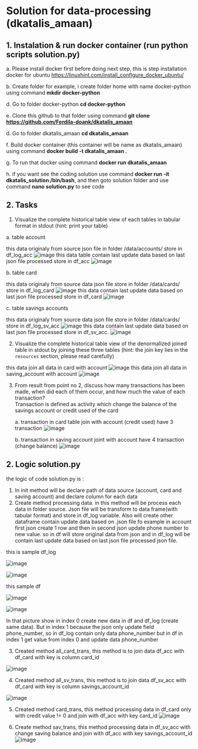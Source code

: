 # **Solution for data-processing (dkatalis_amaan)**

## 1. Instalation & run docker container (run python scripts solution.py)

a. Please install docker first before doing next step, this is step installation docker for ubuntu https://linuxhint.com/install_configure_docker_ubuntu/

b. Create folder for example, i create folder home with name docker-python using command **mkdir docker-python** 

d. Go to folder docker-python **cd docker-python**

e. Clone this github to that folder using command **git clone https://github.com/Ferdila-doank/dkatalis_amaan**

d. Go to folder dkatalis_amaan **cd dkatalis_amaan**

f. Build docker container (this container will be name as dkatalis_amaan) using command **docker build -t dkatalis_amaan .**

g. To run that docker using command **docker run dkatalis_amaan**

h. if you want see the coding solution use command **docker run -it dkatalis_solution /bin/bash**, and then goto solution folder and use command **nano solution.py** to see code 

## 2. Tasks
1. Visualize the complete historical table view of each tables in tabular format in stdout (hint: print your table)

  a. table account 
  
  this data originaly from source json file in folder /data/accounts/ store in df_log_acc
  ![image](https://user-images.githubusercontent.com/55681442/171983234-30849666-ce26-4de0-99bc-d4c5f944d431.png)
  this data table contain last update data based on last json file processed store in df_acc
  ![image](https://user-images.githubusercontent.com/55681442/171983415-7bfade6a-9dec-49af-aa4b-a4578b84bb59.png)
  
  b. table card 
  
  this data originaly from source data json file store in folder /data/cards/ store in df_log_card
  ![image](https://user-images.githubusercontent.com/55681442/171986526-512b3370-806d-4a1e-8461-93a18ad22834.png)
  this data contain last update data based on last json file processed store in df_card
  ![image](https://user-images.githubusercontent.com/55681442/171986537-e875719d-9d9c-4724-9514-c80dfb8ef895.png)

  c. table savings accounts
  
  this data originaly from source data json file store in folder /data/cards/ store in df_log_sv_acc
  ![image](https://user-images.githubusercontent.com/55681442/171986581-aa419cb6-1dfd-42a6-8604-570a66e59e69.png)
  this data contain last update data based on last json file processed store in df_sv_acc.
  ![image](https://user-images.githubusercontent.com/55681442/171986598-6667f356-98ca-4584-80b9-7013987e6168.png)
  
2. Visualize the complete historical table view of the denormalized joined table in stdout by joining these three tables (hint: the join key lies in the `resources` section, please read carefully)

  this data join all data in card with account 
  ![image](https://user-images.githubusercontent.com/55681442/171990108-c26738c3-f482-4e91-881d-5b677f49fa3b.png)
  this data join all data in saving_account with account 
  ![image](https://user-images.githubusercontent.com/55681442/171990143-038de618-ec82-4191-b1c5-8661a1fe1b4a.png)

3. From result from point no 2, discuss how many transactions has been made, when did each of them occur, and how much the value of each transaction?  
   Transaction is defined as activity which change the balance of the savings account or credit used of the card
   
   a. transaction in card table join with account (credit used) have 3 transaction
   ![image](https://user-images.githubusercontent.com/55681442/171986685-7f1b71b7-371d-4e3c-bc80-41c94d52f343.png)
   
   b. transaction in saving account joint with account have 4 transaction (change balance)
   ![image](https://user-images.githubusercontent.com/55681442/171986733-98bf5b0b-c3e9-4dad-9fdd-e8745f5f98bd.png)

## 2. Logic solution.py

the logic of code solution.py is :
1. In init method will be declare path of data source (account, card and saving account) and declare column for each data 
2. Create method processing data. in this method will be process each data in folder source. Json file will be transform to data frame(with tabular format) and store in df_log variable. Also will create other dataframe contain update data based on .json file fo example in account first json create 1 row and then in second json update phone number to new value. so in df will store original data from json and in df_log will be contain last update data based on last json file processed json file. 

  this is sample df_log

  ![image](https://user-images.githubusercontent.com/55681442/171990306-afc366d8-38a0-4e1c-8ddb-89b4bad0bd20.png)

  ![image](https://user-images.githubusercontent.com/55681442/171990322-41bfafdf-d41c-4ded-8a2e-e14944aa8a14.png)

  this sample df

  ![image](https://user-images.githubusercontent.com/55681442/171990339-6f475e0a-a71c-46e1-a9fa-fcb7c8ff528d.png)

  ![image](https://user-images.githubusercontent.com/55681442/171990383-ad1f636b-f4f9-4619-affe-445ef3f41a32.png)

  In that picture show in index 0 create new data in df and df_log (create same data). But in index 1 because the json only update field phone_number, so in df_log contain only data phone_number but in df in index 1 get value from index 0 and update data phone_number 

3. Created method all_card_trans, this method is to join data df_acc with df_card with key is column card_id

  ![image](https://user-images.githubusercontent.com/55681442/171990769-8633066f-fce9-4433-b8f5-e8f5b70020a6.png)

4. Created method all_sv_trans, this method is to join data df_sv_acc with df_card with key is column savings_account_id

  ![image](https://user-images.githubusercontent.com/55681442/171990805-90b6e467-0a44-4b6f-b692-c193a8b1f0b8.png)

5. Created method card_trans, this method processing data in df_card only with credit value != 0 and join with df_acc with key card_id
  ![image](https://user-images.githubusercontent.com/55681442/171986685-7f1b71b7-371d-4e3c-bc80-41c94d52f343.png)

6. Create method sav_trans, this method processing data in df_sv_acc with change saving balance and join with df_acc with key savings_account_id
   ![image](https://user-images.githubusercontent.com/55681442/171986733-98bf5b0b-c3e9-4dad-9fdd-e8745f5f98bd.png)
  

